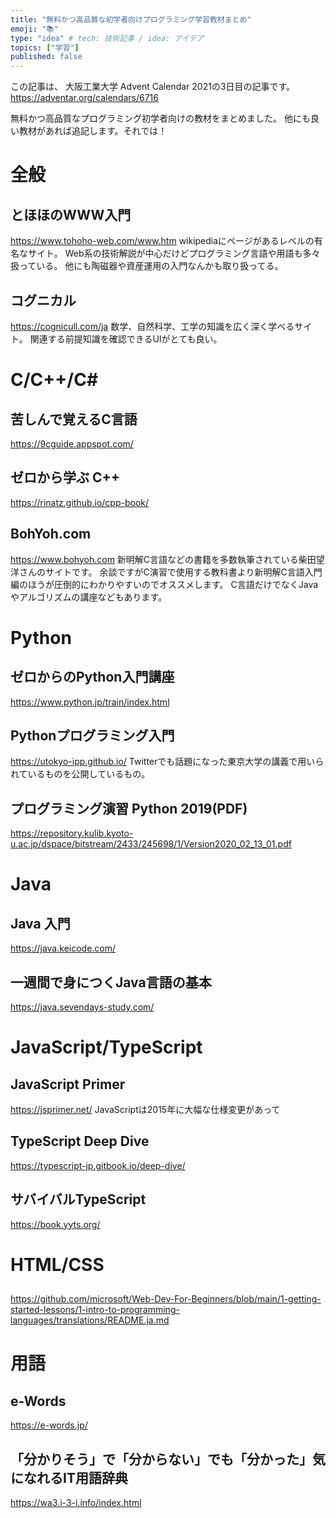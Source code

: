```yaml
---
title: "無料かつ高品質な初学者向けプログラミング学習教材まとめ"
emoji: "📚"
type: "idea" # tech: 技術記事 / idea: アイデア
topics: ["学習"]
published: false
---
```

この記事は、 大阪工業大学 Advent Calendar 2021の3日目の記事です。
https://adventar.org/calendars/6716

無料かつ高品質なプログラミング初学者向けの教材をまとめました。
他にも良い教材があれば追記します。それでは！

# 全般
## とほほのWWW入門
https://www.tohoho-web.com/www.htm
wikipediaにページがあるレベルの有名なサイト。
Web系の技術解説が中心だけどプログラミング言語や用語も多々扱っている。
他にも陶磁器や資産運用の入門なんかも取り扱ってる。

## コグニカル
https://cognicull.com/ja
数学、自然科学、工学の知識を広く深く学べるサイト。
関連する前提知識を確認できるUIがとても良い。

# C/C++/C#
## 苦しんで覚えるC言語
https://9cguide.appspot.com/


## ゼロから学ぶ C++
https://rinatz.github.io/cpp-book/

## BohYoh.com 
https://www.bohyoh.com
新明解C言語などの書籍を多数執筆されている柴田望洋さんのサイトです。
余談ですがC演習で使用する教科書より新明解C言語入門編のほうが圧倒的にわかりやすいのでオススメします。
C言語だけでなくJavaやアルゴリズムの講座などもあります。
# Python

## ゼロからのPython入門講座
https://www.python.jp/train/index.html
## Pythonプログラミング入門
https://utokyo-ipp.github.io/
Twitterでも話題になった東京大学の講義で用いられているものを公開しているもの。
## プログラミング演習 Python 2019(PDF)
https://repository.kulib.kyoto-u.ac.jp/dspace/bitstream/2433/245698/1/Version2020_02_13_01.pdf

# Java
## Java 入門
https://java.keicode.com/

## 一週間で身につくJava言語の基本
https://java.sevendays-study.com/

# JavaScript/TypeScript
## JavaScript Primer
https://jsprimer.net/
JavaScriptは2015年に大幅な仕様変更があって

## TypeScript Deep Dive
https://typescript-jp.gitbook.io/deep-dive/

## サバイバルTypeScript
https://book.yyts.org/

# HTML/CSS
##
https://github.com/microsoft/Web-Dev-For-Beginners/blob/main/1-getting-started-lessons/1-intro-to-programming-languages/translations/README.ja.md

# 用語

## e-Words
https://e-words.jp/

## 「分かりそう」で「分からない」でも「分かった」気になれるIT用語辞典
https://wa3.i-3-i.info/index.html
